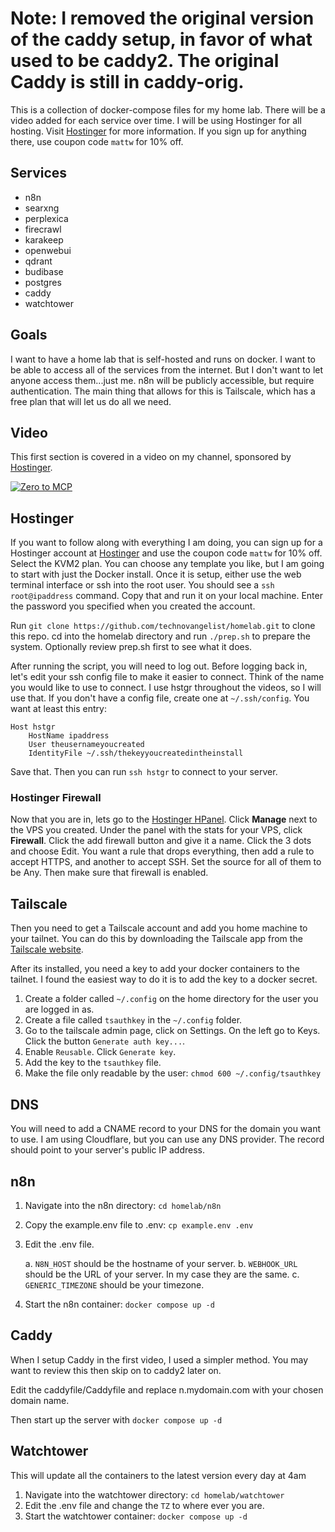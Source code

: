 # Note: I removed the original version of the caddy setup, in favor of what used to be caddy2. The original Caddy is still in caddy-orig.

This is a collection of docker-compose files for my home lab. There will be a video added for each service over time. I will be using Hostinger for all hosting. Visit [Hostinger](https://hostinger.com/mattw) for more information. If you sign up for anything there, use coupon code `mattw` for 10% off.

## Services

- n8n
- searxng
- perplexica
- firecrawl
- karakeep
- openwebui
- qdrant
- budibase
- postgres
- caddy
- watchtower

## Goals

I want to have a home lab that is self-hosted and runs on docker. I want to be able to access all of the services from the internet. But I don't want to let anyone access them...just me. n8n will be publicly accessible, but require authentication. The main thing that allows for this is Tailscale, which has a free plan that will let us do all we need.

## Video

This first section is covered in a video on my channel, sponsored by [Hostinger](https://hostinger.com/mattw). 

[![Zero to MCP](http://img.youtube.com/vi/OmWJPJ1CR7M/0.jpg)](http://www.youtube.com/watch?v=OmWJPJ1CR7M "Zero to MCP")

## Hostinger

If you want to follow along with everything I am doing, you can sign up for a Hostinger account at [Hostinger](https://hostinger.com/mattw) and use the coupon code `mattw` for 10% off. Select the KVM2 plan. You can choose any template you like, but I am going to start with just the Docker install. Once it is setup, either use the web terminal interface or ssh into the root user. You should see a `ssh root@ipaddress` command. Copy that and run it on your local machine. Enter the password you specified when you created the account. 

Run `git clone https://github.com/technovangelist/homelab.git` to clone this repo. cd into the homelab directory and run `./prep.sh` to prepare the system. Optionally review prep.sh first to see what it does.

After running the script, you will need to log out. Before logging back in, let's edit your ssh config file to make it easier to connect. Think of the name you would like to use to connect. I use hstgr throughout the videos, so I will use that. If you don't have a config file, create one at `~/.ssh/config`. You want at least this entry:

```
Host hstgr
    HostName ipaddress
    User theusernameyoucreated
    IdentityFile ~/.ssh/thekeyyoucreatedintheinstall
```

Save that. Then you can run `ssh hstgr` to connect to your server. 

### Hostinger Firewall

Now that you are in, lets go to the [Hostinger HPanel](https://hpanel.hostinger.com). Click **Manage** next to the VPS you created.  Under the panel with the stats for your VPS, click **Firewall**. Click the add firewall button and give it a name. Click the 3 dots and choose Edit. You want a rule that drops everything, then add a rule to accept HTTPS, and another to accept SSH. Set the source for all of them to be Any. Then make sure that firewall is enabled. 

## Tailscale

Then you need to get a Tailscale account and add you home machine to your tailnet. You can do this by downloading the Tailscale app from the [Tailscale website](https://tailscale.com/).

After its installed, you need a key to add your docker containers to the tailnet. I found the easiest way to do it is to add the key to a docker secret.

1.  Create a folder called `~/.config` on the home directory for the user you are logged in as. 
2.  Create a file called `tsauthkey` in the `~/.config` folder.
3.  Go to the tailscale admin page, click on Settings. On the left go to Keys. Click the button `Generate auth key...`.
4.  Enable `Reusable`. Click `Generate key`.
5.  Add the key to the `tsauthkey` file.
6.  Make the file only readable by the user: `chmod 600 ~/.config/tsauthkey`

## DNS

You will need to add a CNAME record to your DNS for the domain you want to use. I am using Cloudflare, but you can use any DNS provider. The record should point to your server's public IP address.




## n8n

1. Navigate into the n8n directory: `cd homelab/n8n`
2. Copy the example.env file to .env: `cp example.env .env`
3. Edit the .env file.

   a. `N8N_HOST` should be the hostname of your server.
   b.  `WEBHOOK_URL` should be the URL of your server. In my case they are the same.
   c. `GENERIC_TIMEZONE` should be your timezone.

4.  Start the n8n container: `docker compose up -d`

## Caddy

When I setup Caddy in the first video, I used a simpler method. You may want to review this then skip on to caddy2 later on. 

Edit the caddyfile/Caddyfile and replace n.mydomain.com with your chosen domain name. 

Then start up the server with `docker compose up -d`

## Watchtower

This will update all the containers to the latest version every day at 4am

1. Navigate into the watchtower directory: `cd homelab/watchtower`
2. Edit the .env file and change the `TZ` to where ever you are. 
3. Start the watchtower container: `docker compose up -d`

